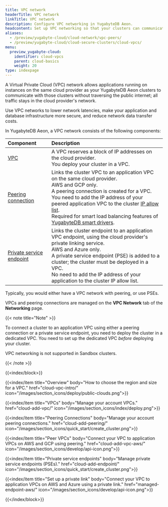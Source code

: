 ```yaml
---
title: VPC network
headerTitle: VPC network
linkTitle: VPC network
description: Configure VPC networking in YugabyteDB Aeon.
headcontent: Set up VPC networking so that your clusters can communicate privately with applications
aliases:
  - /preview/yugabyte-cloud/cloud-network/vpc-peers/
  - /preview/yugabyte-cloud/cloud-secure-clusters/cloud-vpcs/
menu:
  preview_yugabyte-cloud:
    identifier: cloud-vpcs
    parent: cloud-basics
    weight: 20
type: indexpage
---
```


A Virtual Private Cloud (VPC) network allows applications running on instances on the same cloud provider as your YugabyteDB Aeon clusters to communicate with those clusters without traversing the public internet; all traffic stays in the cloud provider's network.

Use VPC networks to lower network latencies, make your application and database infrastructure more secure, and reduce network data transfer costs.

In YugabyteDB Aeon, a VPC network consists of the following components:

| Component | Description |
| :--- | :--- |
| [VPC](cloud-add-vpc/) | A VPC reserves a block of IP addresses on the cloud provider.<br />You deploy your cluster in a VPC. |
| [Peering connection](cloud-add-peering/) | Links the cluster VPC to an application VPC on the same cloud provider.<br />AWS and GCP only.<br />A peering connection is created for a VPC.<br />You need to add the IP address of your peered application VPC to the cluster [IP allow list](../../cloud-secure-clusters/add-connections/).<br/>Required for smart load balancing features of [YugabyteDB smart drivers](../../../drivers-orms/smart-drivers/#using-smart-drivers-with-yugabytedb-aeon). |
| [Private service endpoint](cloud-add-endpoint/) | Links the cluster endpoint to an application VPC endpoint, using the cloud provider's private linking service.<br />AWS and Azure only.<br />A private service endpoint (PSE) is added to a cluster; the cluster must be deployed in a VPC.<br/>No need to add the IP address of your application to the cluster IP allow list. |

Typically, you would either have a VPC network with peering, or use PSEs.

VPCs and peering connections are managed on the **VPC Network** tab of the **Networking** page.

{{< note title="Note" >}}

To connect a cluster to an application VPC using either a peering connection or a private service endpoint, you need to deploy the cluster in a dedicated VPC. You need to set up the dedicated VPC _before_ deploying your cluster.

VPC networking is not supported in Sandbox clusters.

{{< /note >}}

{{<index/block>}}

  {{<index/item
    title="Overview"
    body="How to choose the region and size for a VPC."
    href="cloud-vpc-intro/"
    icon="/images/section_icons/deploy/public-clouds.png">}}

  {{<index/item
    title="VPCs"
    body="Manage your account VPCs."
    href="cloud-add-vpc/"
    icon="/images/section_icons/index/deploy.png">}}

  {{<index/item
    title="Peering Connections"
    body="Manage your account peering connections."
    href="cloud-add-peering/"
    icon="/images/section_icons/quick_start/create_cluster.png">}}

  {{<index/item
    title="Peer VPCs"
    body="Connect your VPC to application VPCs on AWS and GCP using peering."
    href="cloud-add-vpc-aws/"
    icon="/images/section_icons/develop/api-icon.png">}}

  {{<index/item
    title="Private service endpoints"
    body="Manage private service endpoints (PSEs)."
    href="cloud-add-endpoint/"
    icon="/images/section_icons/quick_start/create_cluster.png">}}

  {{<index/item
    title="Set up a private link"
    body="Connect your VPC to application VPCs on AWS and Azure using a private link."
    href="managed-endpoint-aws/"
    icon="/images/section_icons/develop/api-icon.png">}}

{{</index/block>}}
